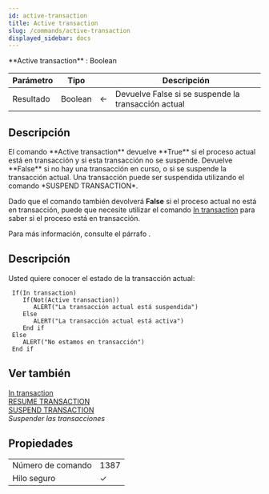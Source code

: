 ```yaml
---
id: active-transaction
title: Active transaction
slug: /commands/active-transaction
displayed_sidebar: docs
---
```


<!--REF #_command_.Active transaction.Syntax-->**Active transaction** : Boolean<!-- END REF-->
<!--REF #_command_.Active transaction.Params-->
| Parámetro | Tipo |  | Descripción |
| --- | --- | --- | --- |
| Resultado | Boolean | &#8592; | Devuelve False si se suspende la transacción actual |

<!-- END REF-->

## Descripción 

<!--REF #_command_.Active transaction.Summary-->El comando **Active transaction** devuelve **True** si el proceso actual está en transacción y si esta transacción no se suspende.<!-- END REF--> Devuelve **False** si no hay una transacción en curso, o si se suspende la transacción actual. Una transacción puede ser suspendida utilizando el comando *SUSPEND TRANSACTION*. 

Dado que el comando también devolverá **False** si el proceso actual no está en transacción, puede que necesite utilizar el comando [In transaction](in-transaction.md) para saber si el proceso está en transacción.

Para más información, consulte el párrafo . 

## Descripción 

Usted quiere conocer el estado de la transacción actual:

```4d
 If(In transaction)
    If(Not(Active transaction))
       ALERT("La transacción actual está suspendida")
    Else
       ALERT("La transacción actual está activa")
    End if
 Else
    ALERT("No estamos en transacción")
 End if
```

## Ver también 

[In transaction](in-transaction.md)  
[RESUME TRANSACTION](resume-transaction.md)  
[SUSPEND TRANSACTION](suspend-transaction.md)  
*Suspender las transacciones*  

## Propiedades

|  |  |
| --- | --- |
| Número de comando | 1387 |
| Hilo seguro | &check; |


